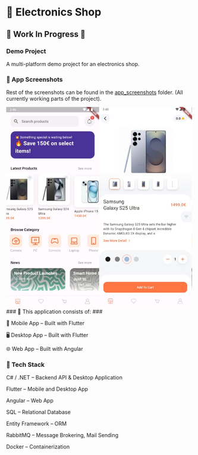 # 🛒 Electronics Shop #
## 🚧 Work In Progress 🚧 ## 
### Demo Project ###
A multi-platform demo project for an electronics shop.
### 📸 App Screenshots ###
Rest of the screenshots can be found in the <a href="https://github.com/eldin17/Electronics_Shop/tree/main/app_screenshots">app_screenshots</a> folder. (All currently working parts of the project).
<div style="display: flex;">
  <img src="app_screenshots/home1_screen.jpg" alt="Home Screen" width="250"/>  
  <img src="app_screenshots/product_details1_screen.jpg" alt="Product Details" width="250"/>
</div>
### 🧩 This application consists of: ###

📱 Mobile App – Built with Flutter

🖥️ Desktop App – Built with Flutter

🌐 Web App – Built with Angular

### 🧰 Tech Stack ###
C# / .NET – Backend API & Desktop Application

Flutter – Mobile and Desktop App

Angular – Web App

SQL – Relational Database

Entity Framework – ORM

RabbitMQ – Message Brokering, Mail Sending

Docker – Containerization